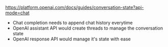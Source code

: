 https://platform.openai.com/docs/guides/conversation-state?api-mode=chat

- Chat completion needs to append chat history everytime
- OpenAI assistant API would create threads to manage the conversation state
- OpenAI response API would manage it's state  with ease